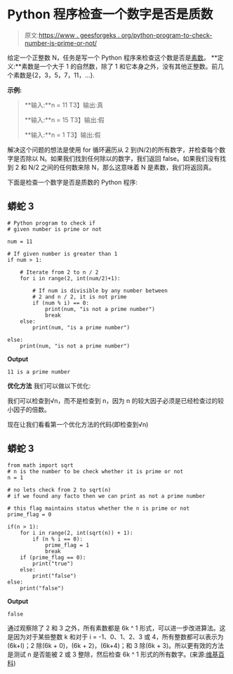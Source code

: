 # Python 程序检查一个数字是否是质数

> 原文:[https://www . geesforgeks . org/python-program-to-check-number-is-prime-or-not/](https://www.geeksforgeeks.org/python-program-to-check-whether-a-number-is-prime-or-not/)

给定一个正整数 N，任务是写一个 Python 程序来检查这个数是否是[素数](https://www.geeksforgeeks.org/prime-numbers/)。
**定义:**素数是一个大于 1 的自然数，除了 1 和它本身之外，没有其他正整数。前几个素数是{2，3，5，7，11，…}.

**示例:**

> **输入:**n = 11
> T3】输出:真
> 
> **输入:**n = 15
> T3】输出:假
> 
> **输入:**n = 1
> T3】输出:假

解决这个问题的想法是使用 for 循环遍历从 2 到(N/2)的所有数字，并检查每个数字是否除以 N。如果我们找到任何除以的数字，我们返回 false。如果我们没有找到 2 和 N/2 之间的任何数来除 N，那么这意味着 N 是素数，我们将返回真。

下面是检查一个数字是否是质数的 Python 程序:

## 蟒蛇 3

```
# Python program to check if
# given number is prime or not

num = 11

# If given number is greater than 1
if num > 1:

    # Iterate from 2 to n / 2
    for i in range(2, int(num/2)+1):

        # If num is divisible by any number between
        # 2 and n / 2, it is not prime
        if (num % i) == 0:
            print(num, "is not a prime number")
            break
    else:
        print(num, "is a prime number")

else:
    print(num, "is not a prime number")
```

**Output**

```
11 is a prime number
```

**优化方法**
我们可以做以下优化:

我们可以检查到√n，而不是检查到 n，因为 n 的较大因子必须是已经检查过的较小因子的倍数。

现在让我们看看第一个优化方法的代码(即检查到√n)

## 蟒蛇 3

```
from math import sqrt
# n is the number to be check whether it is prime or not
n = 1

# no lets check from 2 to sqrt(n)
# if we found any facto then we can print as not a prime number

# this flag maintains status whether the n is prime or not
prime_flag = 0

if(n > 1):
    for i in range(2, int(sqrt(n)) + 1):
        if (n % i == 0):
            prime_flag = 1
            break
    if (prime_flag == 0):
        print("true")
    else:
        print("false")
else:
    print("false")
```

**Output**

```
false
```

通过观察除了 2 和 3 之外，所有素数都是 6k ^ 1 形式，可以进一步改进算法。这是因为对于某些整数 k 和对于 i = -1、0、1、2、3 或 4，所有整数都可以表示为(6k+I)；2 除(6k + 0)，(6k + 2)，(6k+4)；和 3 除(6k + 3)。所以更有效的方法是测试 n 是否能被 2 或 3 整除，然后检查 6k ^ 1 形式的所有数字。(来源:[维基百科](https://en.wikipedia.org/wiki/Primality_test))
